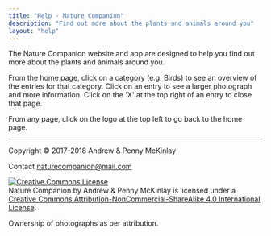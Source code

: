 ```yaml
---
title: "Help - Nature Companion"
description: "Find out more about the plants and animals around you"
layout: "help"
---
```

The Nature Companion website and app are designed to help you find out more about the plants and animals around you.

From the home page, click on a category (e.g. Birds) to see an overview of the entries for that category.
Click on an entry to see a larger photograph and more information. Click on the 'X' at the top right of an entry to close that page.

From any page, click on the logo at the top left to go back to the home page. 

<hr />

Copyright &copy; 2017-2018 Andrew & Penny McKinlay

Contact [naturecompanion@mail.com](mailto:naturecompanion@mail.com?Subject=NatureCompanion)

<a rel="license" href="http://creativecommons.org/licenses/by-nc-sa/4.0/"><img alt="Creative Commons License" style="border-width:0" src="https://i.creativecommons.org/l/by-nc-sa/4.0/88x31.png" /></a><br /><span xmlns:dct="http://purl.org/dc/terms/" property="dct:title">Nature Companion</span> by <span xmlns:cc="http://creativecommons.org/ns#" property="cc:attributionName">Andrew & Penny McKinlay</span> is licensed under a <a rel="license" href="http://creativecommons.org/licenses/by-nc-sa/4.0/">Creative Commons Attribution-NonCommercial-ShareAlike 4.0 International License</a>.

Ownership of photographs as per attribution.